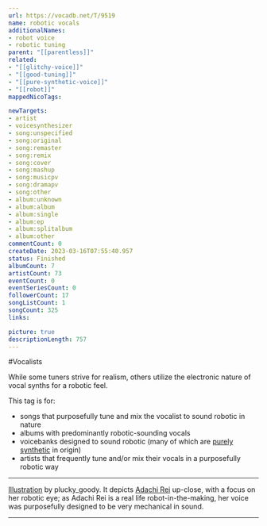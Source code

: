 ```yaml
---
url: https://vocadb.net/T/9519
name: robotic vocals
additionalNames: 
- robot voice
- robotic tuning
parent: "[[parentless]]"
related:
- "[[glitchy-voice]]"
- "[[good-tuning]]"
- "[[pure-synthetic-voice]]"
- "[[robot]]"
mappedNicoTags:

newTargets:
- artist
- voicesynthesizer
- song:unspecified
- song:original
- song:remaster
- song:remix
- song:cover
- song:mashup
- song:musicpv
- song:dramapv
- song:other
- album:unknown
- album:album
- album:single
- album:ep
- album:splitalbum
- album:other
commentCount: 0
createDate: 2023-03-16T07:55:40.957
status: Finished
albumCount: 7
artistCount: 73
eventCount: 0
eventSeriesCount: 0
followerCount: 17
songListCount: 1
songCount: 325
links: 

picture: true
descriptionLength: 757
---
```


#Vocalists

While some tuners strive for realism, others utilize the electronic nature of vocal synths for a robotic feel. 

This tag is for:
* songs that purposefully tune and mix the vocalist to sound robotic in nature
* albums with predominantly robotic-sounding vocals
* voicebanks designed to sound robotic (many of which are [purely synthetic](https://vocadb.net/T/363/pure-synthetic-voice) in origin)
* artists that frequently tune and/or mix their vocals in a purposefully robotic way

---
[Illustration](https://piapro.jp/t/rYkH) by plucky_goody. It depicts [Adachi Rei](https://vocadb.net/Ar/74389) up-close, with a focus on her robotic eye; as Adachi Rei is a real life robot-in-the-making, her voice was purposefully designed to be very mechanical in sound.

---

